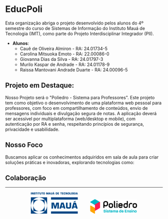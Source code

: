 # EducPoli
Esta organização abriga o projeto desenvolvido pelos alunos do 4º semestre do curso de Sistemas de Informação do Instituto Mauá de Tecnologia (IMT), como parte do Projeto Interdisciplinar Integrador (PII).

-   **Alunos**:
    -   Cauê de Oliveira Almiron - RA: 24.01734-5
    -   Carolina Mitsuoka Emoto - RA: 22.00086-0
    -   Giovanna Dias da Silva - RA: 24.01797-3
    -   Murilo Kaspar de Andrade - RA: 24.01178-9
    -   Raissa Mantovani Andrade Duarte - RA: 24.00096-5

## Projeto em Destaque:

Nosso Projeto será o "Poliedro - Sistema para Professores".
Este projeto tem como objetivo o desenvolvimento de uma plataforma web pessoal para professores, com foco em compartilhamento de conteúdos, envio de mensagens individuais e divulgação segura de notas. A aplicação deverá ser acessível por multiplataforma (web/desktop e mobile), com autenticação por RA e senha, respeitando princípios de segurança, privacidade e usabilidade.

## Nosso Foco


Buscamos aplicar os conhecimentos adquiridos em sala de aula para criar soluções práticas e inovadoras, explorando tecnologias como:


## Colaboração


---
<p align="center">
  <img src="https://raw.githubusercontent.com/IMT-PII-3-Semestre/chatbot-poliedro/main/images/logo-IMT.png" width="150" alt="Logo IMT">
&nbsp;&nbsp;&nbsp;&nbsp;&nbsp;&nbsp;&nbsp;&nbsp;
  <img src="https://raw.githubusercontent.com/IMT-PII-3-Semestre/chatbot-poliedro/main/images/logo-poliedro-se.png" width="150" alt="Logo Poliedro SE">
</p>
